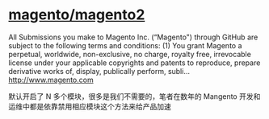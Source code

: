 # [magento/magento2](https://github.com/magento/magento2)

All Submissions you make to Magento Inc. (“Magento") through GitHub are subject to the following terms and conditions: (1) You grant Magento a perpetual, worldwide, non-exclusive, no charge, royalty free, irrevocable license under your applicable copyrights and patents to reproduce, prepare derivative works of, display, publically perform, subli… http://www.magento.com

默认开启了 N 多个模块，很多是我们不需要的，笔者在数年的 Mangento 开发和运维中都是依靠禁用相应模块这个方法来给产品加速
